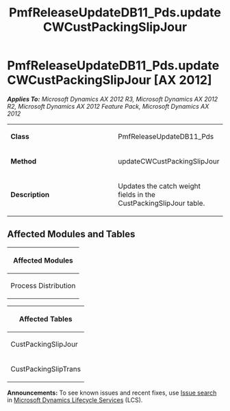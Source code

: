 ﻿---
title: PmfReleaseUpdateDB11_Pds.updateCWCustPackingSlipJour
TOCTitle: PmfReleaseUpdateDB11_Pds.updateCWCustPackingSlipJour
ms:assetid: 5f425266-2133-dd7a-ee0f-ce3774af707f
ms:mtpsurl: https://msdn.microsoft.com/en-us/library/JJ719046(v=AX.60)
ms:contentKeyID: 49708586
ms.date: 05/18/2015
mtps_version: v=AX.60
---

# PmfReleaseUpdateDB11\_Pds.updateCWCustPackingSlipJour [AX 2012]


_**Applies To:** Microsoft Dynamics AX 2012 R3, Microsoft Dynamics AX 2012 R2, Microsoft Dynamics AX 2012 Feature Pack, Microsoft Dynamics AX 2012_

<table>
<colgroup>
<col style="width: 50%" />
<col style="width: 50%" />
</colgroup>
<tbody>
<tr class="odd">
<td><p><strong>Class</strong></p></td>
<td><p>PmfReleaseUpdateDB11_Pds</p></td>
</tr>
<tr class="even">
<td><p><strong>Method</strong></p></td>
<td><p>updateCWCustPackingSlipJour</p></td>
</tr>
<tr class="odd">
<td><p><strong>Description</strong></p></td>
<td><p>Updates the catch weight fields in the CustPackingSlipJour table.</p></td>
</tr>
</tbody>
</table>


## Affected Modules and Tables

<table>
<colgroup>
<col style="width: 100%" />
</colgroup>
<thead>
<tr class="header">
<th><p>Affected Modules</p></th>
</tr>
</thead>
<tbody>
<tr class="odd">
<td><p>Process Distribution</p></td>
</tr>
</tbody>
</table>


<table>
<colgroup>
<col style="width: 100%" />
</colgroup>
<thead>
<tr class="header">
<th><p>Affected Tables</p></th>
</tr>
</thead>
<tbody>
<tr class="odd">
<td><p>CustPackingSlipJour</p></td>
</tr>
<tr class="even">
<td><p>CustPackingSlipTrans</p></td>
</tr>
</tbody>
</table>

  
**Announcements:** To see known issues and recent fixes, use [Issue search](http://go.microsoft.com/fwlink/?linkid=389258) in [Microsoft Dynamics Lifecycle Services](http://go.microsoft.com/fwlink/?linkid=306505) (LCS).

